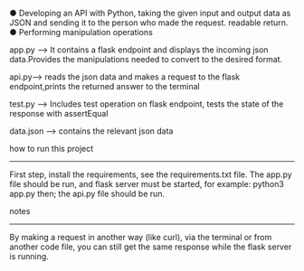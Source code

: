 ● Developing an API with Python, taking the given input and output data as JSON and sending it to the person who made the request.
readable return.
● Performing manipulation operations

app.py --> It contains a flask endpoint and displays the incoming json data.Provides the manipulations needed to convert to the desired format.

api.py--> reads the json data and makes a request to the flask endpoint,prints the returned answer to the terminal

test.py --> Includes test operation on flask endpoint, tests the state of the response with assertEqual

data.json --> contains the relevant json data

how to run this project 
********************************
First step, install the requirements, see the requirements.txt file.
The app.py file should be run,
and flask server must be started,
for example: python3 app.py then;
the api.py file should be run.

notes
*********************************
By making a request in another way (like curl), via the terminal or from another code file, you can still get the same response while the flask server is running.